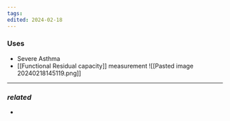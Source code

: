 ```yaml
---
tags: 
edited: 2024-02-18
---
```

### Uses
- Severe Asthma
- [[Functional Residual capacity]] measurement 
![[Pasted image 20240218145119.png]]

---
### *related*
- 